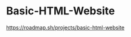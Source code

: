 # Basic-HTML-Website

https://roadmap.sh/projects/basic-html-website
<!-- done 2 simple project this day -->